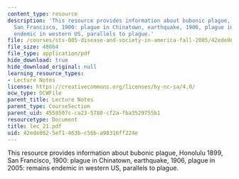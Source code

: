 ```yaml
---
content_type: resource
description: 'This resource provides information about bubonic plague, Honolulu 1899,
  San Francisco, 1900: plague in Chinatown, earthquake, 1906, plague in 2005: remains
  endemic in western US, parallels to plague.'
file: /courses/sts-005-disease-and-society-in-america-fall-2005/42ede8625ef1463bc56ba98316ff224e_lec_21.pdf
file_size: 48864
file_type: application/pdf
hide_download: true
hide_download_original: null
learning_resource_types:
- Lecture Notes
license: https://creativecommons.org/licenses/by-nc-sa/4.0/
ocw_type: OCWFile
parent_title: Lecture Notes
parent_type: CourseSection
parent_uid: 4558507c-ca23-5780-cf2a-fba3529755b1
resourcetype: Document
title: lec_21.pdf
uid: 42ede862-5ef1-463b-c56b-a98316ff224e
---
```

This resource provides information about bubonic plague, Honolulu 1899, San Francisco, 1900: plague in Chinatown, earthquake, 1906, plague in 2005: remains endemic in western US, parallels to plague.